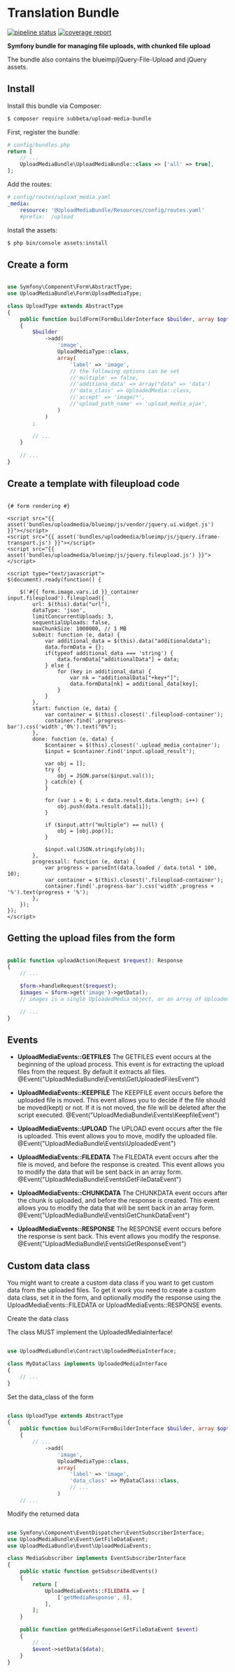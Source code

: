 # Translation Bundle

[![pipeline status](https://gitlab.com/katona.abel/symfony-upload-media-bundle/badges/master/pipeline.svg)](https://gitlab.com/katona.abel/symfony-upload-media-bundle/commits/master)
[![coverage report](https://gitlab.com/katona.abel/symfony-upload-media-bundle/badges/master/coverage.svg)](https://gitlab.com/katona.abel/symfony-upload-media-bundle/commits/master)


**Symfony bundle for managing file uploads, with chunked file upload**

The bundle also contains the blueimp/jQuery-File-Upload and jQuery assets.

## Install

Install this bundle via Composer:

``` bash
$ composer require subbeta/upload-media-bundle
```

First, register the bundle:

```php
# config/bundles.php
return [
    // ...
    UploadMediaBundle\UploadMediaBundle::class => ['all' => true],
];
```

Add the routes:

```yaml
# config/routes/upload_media.yaml
_media:
    resource: '@UploadMediaBundle/Resources/config/routes.yaml'
    #prefix:  /upload
```

Install the assets:

```bash
$ php bin/console assets:install
```

## Create a form

```php

use Symfony\Component\Form\AbstractType;
use UploadMediaBundle\Form\UploadMediaType;

class UploadType extends AbstractType
{
    public function buildForm(FormBuilderInterface $builder, array $options)
    {
        $builder
            ->add(
                'image',
                UploadMediaType::class,
                array(
                    'label' => 'image',
                    // the following options can be set
                    //'multiple' => false,
                    //'additiona_data' => array("data" => 'data')   
                    //'data_class' => UploadedMedia::class,
            		//'accept' => 'image/*',
            		//'upload_path_name' => 'upload_media_ajax',  
                )
            )
        ;

        // ... 
    }
    
    // ... 
}

```

## Create a template with fileupload code

```twig

{# form rendering #}

<script src="{{ asset('bundles/uploadmedia/blueimp/js/vendor/jquery.ui.widget.js') }}"></script>
<script src="{{ asset('bundles/uploadmedia/blueimp/js/jquery.iframe-transport.js') }}"></script>
<script src="{{ asset('bundles/uploadmedia/blueimp/js/jquery.fileupload.js') }}"></script>

<script type="text/javascript">
$(document).ready(function() {
    
    $('#{{ form.image.vars.id }}_container input.fileupload').fileupload({
        url: $(this).data("url"),
        dataType: 'json',
        limitConcurrentUploads: 3,
        sequentialUploads: false,
        maxChunkSize: 1000000, // 1 MB
        submit: function (e, data) {
            var additional_data = $(this).data("additionaldata");
            data.formData = {};
            if(typeof additional_data === 'string') {
                data.formData["additionalData"] = data;
            } else {
                for (key in additional_data) {
                    var nk = "additionalData["+key+"]";
                    data.formData[nk] = additional_data[key];
                }
            }
        },
        start: function (e, data) {
            var container = $(this).closest('.fileupload-container');
            container.find('.progress-bar').css('width','0%').text("0%");
        },
        done: function (e, data) {
            $container = $(this).closest('.upload_media_container');
            $input = $container.find('input.upload_result');
            
            var obj = [];
            try {
                obj = JSON.parse($input.val());
            } catch(e) {
            }

            for (var i = 0; i < data.result.data.length; i++) {
                obj.push(data.result.data[i]);
            }            

            if ($input.attr("multiple") == null) {
                obj = [obj.pop()];
            }

            $input.val(JSON.stringify(obj));
        },
        progressall: function (e, data) {
            var progress = parseInt(data.loaded / data.total * 100, 10);
            var container = $(this).closest('.fileupload-container');
            container.find('.progress-bar').css('width',progress + '%').text(progress + '%');
        },
    });
});
</script>

```

## Getting the upload files from the form

```php

public function uploadAction(Request $request): Response
{
	// ...

	$form->handleRequest($request);
	$images = $form->get('image')->getData();
	// images is a single UploadedMedia object, or an array of UploadedMedia objects in case of multiple => true

	// ...
}

```

## Events

* **UploadMediaEvents::GETFILES**
	The GETFILES event occurs at the beginning of the upload process.
	This event is for extracting the upload files from the request.
	By default it extracts all files.
	@Event("UploadMediaBundle\Events\GetUploadedFilesEvent")

* **UploadMediaEvents::KEEPFILE**
	The KEEPFILE event occurs before the uploaded file is moved.
	This event allows you to decide if the file should be moved(kept) or not.
	If it is not moved, the file will be deleted after the script executed.
	@Event("UploadMediaBundle\Events\KeepfileEvent")

* **UploadMediaEvents::UPLOAD**
	The UPLOAD event occurs after the file is uploaded.
	This event allows you to move, modify the uploaded file.
	@Event("UploadMediaBundle\Events\UploadedEvent")

* **UploadMediaEvents::FILEDATA**
	The FILEDATA event occurs after the file is moved, and before the response is created.
	This event allows you to modify the data that will be sent back in an array form.
	@Event("UploadMediaBundle\Events\GetFileDataEvent")

* **UploadMediaEvents::CHUNKDATA**
	The CHUNKDATA event occurs after the chunk is uploaded, and before the response is created.
	This event allows you to modify the data that will be sent back in an array form.
	@Event("UploadMediaBundle\Events\GetChunkDataEvent")

* **UploadMediaEvents::RESPONSE**
	The RESPONSE event occurs before the response is sent back.
	This event allows you modify the response.
	@Event("UploadMediaBundle\Events\GetResponseEvent")
  
## Custom data class

You might want to create a custom data class if you want to get custom data from the uploaded files. To get it work you need to create a custom data class, set it in the form, and optionally modify the response using the UploadMediaEvents::FILEDATA or UploadMediaEvents::RESPONSE events.

Create the data class

The class MUST implement the UploadedMediaInterface!

```php

use UploadMediaBundle\Contract\UploadedMediaInterface;

class MyDataClass implements UploadedMediaInterface
{
    // ... 
}

```

Set the data_class of the form


```php

class UploadType extends AbstractType
{
    public function buildForm(FormBuilderInterface $builder, array $options)
    {
    	// ... 
            ->add(
                'image',
                UploadMediaType::class,
                array(
                    'label' => 'image',
                    'data_class' => MyDataClass::class, 
                    // ... 
                )
    // ... 

```

Modify the returned data

```php

use Symfony\Component\EventDispatcher\EventSubscriberInterface;
use UploadMediaBundle\Event\GetFileDataEvent;
use UploadMediaBundle\Event\UploadMediaEvents;

class MediaSubscriber implements EventSubscriberInterface
{
    public static function getSubscribedEvents()
    {
        return [
            UploadMediaEvents::FILEDATA => [
                ['getMediaResponse', 0],
            ],
        ];
    }

    public function getMediaResponse(GetFileDataEvent $event)
    {
    	// ... 
    	$event->setData($data);
    }
}

```